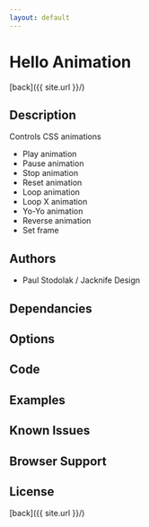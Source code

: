 ```yaml
---
layout: default
---
```


# Hello Animation
[back]({{ site.url }}/)

## Description
Controls CSS animations

- Play animation
- Pause animation
- Stop animation
- Reset animation
- Loop animation
- Loop X animation
- Yo-Yo animation
- Reverse animation
- Set frame

## Authors
- Paul Stodolak / Jacknife Design

## Dependancies

## Options

## Code

## Examples

## Known Issues

## Browser Support

## License

[back]({{ site.url }}/)